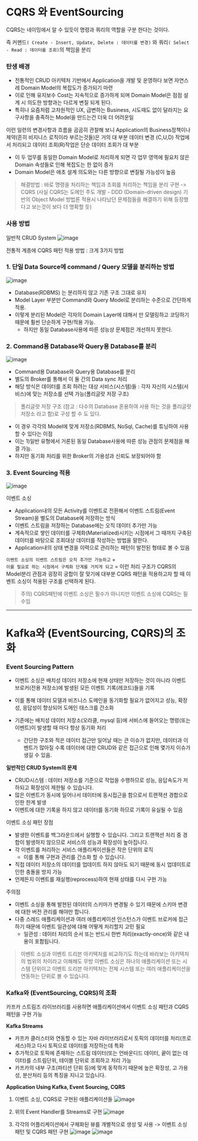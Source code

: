 # CQRS 와 EventSourcing

CQRS는 네이밍에서 알 수 있듯이 명령과 쿼리의 역할을 구분 한다는 것이다.

즉 커맨드`( Create - Insert, Update, Delete : 데이터를 변경)` 와 쿼리`( Select - Read : 데이터를 조회)`의 책임을 분리

### 탄생 배경
- 전통적인 CRUD 아키텍처 기반에서 Application을 개발 및 운영하다 보면 자연스레 Domain Model의 복잡도가 증가되기 마련
- 이로 인해 유지보수 Cost는 지속적으로 증가하게 되며 Domain Model은 점점 설계 시 의도한 방향과는 다르게 변질 되게 된다. 
- 특히나 요즘처럼 고차원적인 UX, 급변하는 Business, 시도때도 없이 달라지는 요구사항을 충족하는 Model을 만드는건 더욱 더 어려운일


이런 일련의 변경사항과 흐름을 곰곰히 관찰해 보니 Application의 Business정책이나 제약(흔히 비지니스 로직이라 부르는것들)은 거의 대 부분 데이터 변경 (C,U,D) 작업에서 처리되고 데이터 조회(R)작업은 단순 데이터 조회가 대 부분
- 이 두 업무를 동일한 Domain Model로 처리하게 되면 각 업무 영역에 필요치 않은 Domain 속성들로 인해 복잡도는 한 없이 증가
-  Domain Model은 애초 설계 의도와는 다른 방향으로 변질될 가능성이 높음 

> 해결방법 : 바로 명령을 처리하는 책임과 조회를 처리하는 책임을 분리 구현 -> CQRS 
> (사실 CQRS는 도메인 주도 개발 - DDD (Domain-driven design) 기반의 Object Model 방법론 적용시 나타났던 문제점들을 해결하기 위해 등장했다고 보는것이 보다 더 명확할 듯)

### 사용 방법

일반적 CRUD System 
![image](https://user-images.githubusercontent.com/27190617/210360635-c71ec71a-4f65-4809-92da-7994c50ad516.png)

전통적 계층에 CQRS 패턴 적용 방법 : 크게 3가지 방법 

### 1. 단일 Data Source에 command / Query 모델을 분리하는 방법

![image](https://user-images.githubusercontent.com/27190617/210360997-7013c909-7714-4fd1-a209-fefb7f939245.png)

- Database(RDBMS) 는 분리하지 않고 기존 구조 그대로 유지
- Model Layer 부분만 Command와 Query Model로 분리하는 수준으로 간단하게 적용. 
- 이렇게 분리된 Model은 각자의 Domain Layer에 대해서 만 모델링하고 코딩하기 때문에 훨씬 단순하게 구현/적용 가능. 
  - 하지만 동일 Database사용에 따른 성능상 문제점은 개선하지 못한다.

### 2. Command용 Database와 Query용 Database를 분리
![image](https://user-images.githubusercontent.com/27190617/210361202-3d7d550c-2c13-4db0-80c3-d742ed0fcec4.png)

- Command용 Database와 Query용 Database를 분리
- 별도의 Broker를 통해서 이 둘 간의 Data sync 처리 
- 해당 방식은 데이터를 조회 하려는 대상 서비스(시스템)들 : 각자 자신의 시스템(서비스)에 맞는 저장소를 선택 가능(폴리글랏 저장 구조)
>  폴리글랏 저장 구조 
>  (참고 : 다수의 Database 혼용하여 사용 하는 것을 폴리글랏 저장소 라고 함)로 구성 할 수 도 있다. 

-  이 경우 각각의 Model에 맞게 저장소(RDBMS, NoSql, Cache)를 튜닝하여 사용할 수 있다는 이점 
-  이는 1)일반 유형에서 거론된 동일 Database사용에 따른 성능 관점의 문제점을 해결 가능. 
-  하지만 동기화 처리를 위한 Broker의 가용성과 신뢰도 보장되어야 함 

### 3. Event Sourcing 적용 
![image](https://user-images.githubusercontent.com/27190617/210361647-615c1155-64e2-4588-9171-2b3efd01af16.png)

이벤트 소싱
- Application내의 모든 Activity를 이벤트로 전환해서 이벤트 스트림(Event Stream)을 별도의 Database에 저장하는 방식
- 이벤트 스트림을 저장하는 Database에는 오직 데이터 추가만 가능
- 계속적으로 쌓인 데이터를 구체화(Materialized)시키는 시점에서 그 때까지 구축된 데이터를 바탕으로 조회대상 데이터를 작성하는 방법을 말한다. 
 - Application내의 상태 변경을 이력으로 관리하는 패턴이 발전된 형태로 볼 수 있음 

`이벤트 소싱의 이벤트 스트림은 오직 추가만 가능하고` +  
`이를 필요로 하는 시점에서 구체화 단계를 거치게 되고`
= 이런 처리 구조가 CQRS의 Model분리 관점과 굉장히 궁합이 잘 맞기에 대부분 CQRS 패턴을 적용하고자 할 때 이벤트 소싱이 적용된 구조를 선택하게 된다.

> 주의) CQRS패턴에 이벤트 소싱은 필수가 아니지만 이벤트 소싱에 CQRS는 필수임


--- 
# Kafka와 (EventSourcing, CQRS)의 조화

### Event Sourcing Pattern
- 이벤트 소싱은 배치성 데이터 저장소에 현재 상태만 저장하는 것이 아니라 이벤트 브로커(전용 저장소)에 발생된 모든 이벤트 기록(레코드)들을 기록 
- 이를 통해 데이터 모델과 비즈니스 도메인을 동기화할 필요가 없어지고 성능, 확장성, 응답성이 향상되어 도메인 태스크를 간소화

 
- 기존에는 배치성 데이터 저장소(오라클, mysql 등)에 서비스에 들어오는 명령(또는 이벤트)이 발생할 때 마다 항상 동기화 처리  
  - 간단한 구조와 적은 데이터 접근만 일어날 때는 큰 이슈가 없지만, 데이터과 이벤트가 많아질 수록 데이터에 대한 CRUD와 같은 접근으로 인해 몇가지 이슈가 생길 수 있음.
 
**일반적인 CRUD System의 문제**
- CRUD시스템 : 데이터 저장소를 기준으로 작업을 수행하므로 성능, 응답속도가 저하되고 확장성이 제한될 수 있습니다.
- 많은 이벤트가 동시에 일어나서 데이터에 동시접근을 함으로서 트랜잭션 경합으로 인한 한계 발생
- 이벤트에 대한 기록을 하지 않고 데이터를 동기화 하므로 기록이 유실될 수 있음


이벤트 소싱 패턴 장점
- 발생한 이벤트를 백그라운드에서 실행할 수 있습니다. 그리고 트랜잭션 처리 중 경합이 발생하지 않으므로 서비스의 성능과 확장성이 높아집니다.
- 각 이벤트를 처리하는 서비스 애플리케이션들은 작은 단위의 로직
  - 이를 통해 구현과 관리를 간소화 할 수 있습니다.
- 직접 데이터 저장소의 데이터를 업데이트 하지 않아도 되기 때문에 동시 업데이트로 인한 충돌을 방지 가능 
- 언제든지 이벤트를 재실행(reprocess)하여 현재 상태를 다시 구현 가능 

 
주의점 
- 이벤트 소싱을 통해 발현된 데이터의 스키마가 변경될 수 있기 때문에 스키마 변경에 대한 버전 관리를 해야만 합니다. 
- 다중 스레드 애플리케이션과 여러 애플리케이션 인스턴스가 이벤트 브로커에 접근하기 때문에 이벤트 일관성에 대해 어떻게 처리할지 고민 필요 
  - 일관성 : 데이터 처리의 순서 또는 반드시 한번 처리(exactly-once)와 같은 내용이 포함됩니다.

> 이벤트 소싱과 이벤트 드리븐 아키텍처를 비교하기도 하는데 바라보는 아키텍처의 범위의 차이라고 이해해도 무방 
> 이벤트 소싱은 하나의 애플리케이션 또는 시스템 단위이고 이벤트 드리븐 아키텍처는 전체 시스템 또는 여러 애플리케이션을 연동하는 단위로 볼 수 있습니다.



### Kafka와 (EventSourcing, CQRS)의 조화

카프카 스트림즈 라이브러리를 사용하면 애플리케이션에서 이벤트 소싱 패턴과 CQRS 패턴을 구현 가능 

**Kafka Streams** 
- 카프카 클러스터와 연동할 수 있는 자바 라이브러리로서 토픽의 데이터를 처리(프로세스)하고 다시 토픽으로 데이터를 저장하는데 특화
- 추가적으로 토픽에 존재하는 스트림 데이터(또는 언바운디드 데이터, 끝이 없는 데이터)를 스트림단위, 테이블 단위로 조회하고 처리 가능 
- 카프카의 내부 구조(파티션 단위 등)에 맞게 동작하기 때문에 높은 확장성, 고 가용성, 분산처리 등의 특징을 지니고 있습니다.


**Application Using Kafka, Event Sourcing, CQRS**

1. 이벤트 소싱, CQRS로 구현된 애플리케이션들
![image](https://user-images.githubusercontent.com/27190617/210576754-1ddc0400-8edb-45bc-9bb2-6eee8c589743.png)

2. 위의 Event Handler를 Streams로 구현 
![image](https://user-images.githubusercontent.com/27190617/210577082-08eccae9-59ba-4c7c-8b1c-4bd2f0d6bd36.png)

3. 각각의 어플리케이션에서 구체화된 뷰를 개별적으로 생성 및 사용 -> 이벤트 소싱 패턴 및 CQRS 패턴 구현 
![image](https://user-images.githubusercontent.com/27190617/210577476-59fe00c6-f4c7-4bb2-8e37-d539a7824805.png)
![image](https://user-images.githubusercontent.com/27190617/210577624-ef47a0c9-6ffd-47b0-b60c-e821635ebcf6.png)

